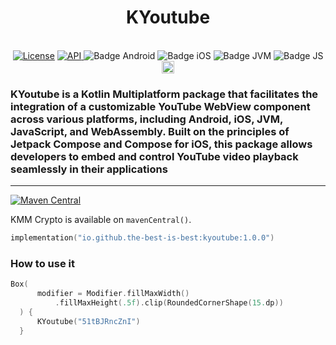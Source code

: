 <h1 align="center">KYoutube</h1><br>

<div align="center">
<a href="https://opensource.org/licenses/Apache-2.0"><img alt="License" src="https://img.shields.io/badge/License-Apache%202.0-blue.svg"/></a>
<a href="https://android-arsenal.com/api?level=21" rel="nofollow">
    <img alt="API" src="https://img.shields.io/badge/API-21%2B-brightgreen.svg?style=flat" style="max-width: 100%;">
</a>
  <img src="https://img.shields.io/badge/Platform-Android-brightgreen.svg?logo=android" alt="Badge Android" />
  <img src="https://img.shields.io/badge/Platform-iOS%20%2F%20macOS-lightgrey.svg?logo=apple" alt="Badge iOS" />
  <img src="https://img.shields.io/badge/Platform-JVM-8A2BE2.svg?logo=openjdk" alt="Badge JVM" />
    <img src="https://img.shields.io/badge/Platform-WASM%20%2F%20JS-yellow.svg?logo=javascript" alt="Badge JS" />
<a href="https://github.com/the-best-is-best/"><img alt="Profile" src="https://img.shields.io/badge/github-%23181717.svg?&style=for-the-badge&logo=github&logoColor=white" height="20"/></a>
</div>

### KYoutube is a Kotlin Multiplatform package that facilitates the integration of a customizable YouTube WebView component across various platforms, including Android, iOS, JVM, JavaScript, and WebAssembly. Built on the principles of Jetpack Compose and Compose for iOS, this package allows developers to embed and control YouTube video playback seamlessly in their applications

<hr>

[![Maven Central](https://img.shields.io/maven-central/v/io.github.the-best-is-best/kyoutube)](https://central.sonatype.com/artifact/io.github.the-best-is-best/kyoutube)

KMM Crypto is available on `mavenCentral()`.

```kotlin
implementation("io.github.the-best-is-best:kyoutube:1.0.0")
```

### How to use it

```kotlin
Box(
      modifier = Modifier.fillMaxWidth()
          .fillMaxHeight(.5f).clip(RoundedCornerShape(15.dp))
  ) {
      KYoutube("51tBJRncZnI")
  }
```

